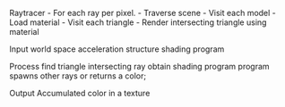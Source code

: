 Raytracer
		- For each ray per pixel.
			- Traverse scene
				- Visit each model
					- Load material
						- Visit each triangle
							- Render intersecting triangle using material

Input
	world space acceleration structure
	shading program

Process
	find triangle intersecting ray
	obtain shading program
	program spawns other rays or returns a color;

Output
	Accumulated color in a texture